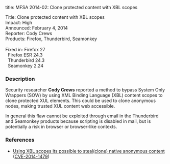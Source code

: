 title: MFSA 2014-02: Clone protected content with XBL scopes

<p>
<span class="label">Title:</span>      Clone protected content with XBL
scopes<br/>
<span class="label">Impact:</span>     High<br/>
<span class="label">Announced:</span>  February 4, 2014<br/>
<span class="label">Reporter:</span>   Cody Crews<br/>
<span class="label">Products:</span>   Firefox, Thunderbird, Seamonkey<br/>
<br/>
<span class="label">Fixed in:</span>   Firefox 27<br/>
<span class="label">&#160;</span>      Firefox ESR 24.3<br/>
<span class="label">&#160;</span>      Thunderbird 24.3<br/>
<span class="label">&#160;</span>      Seamonkey 2.24<br/>
</p>


<h3>Description</h3>

<p>Security researcher <strong>Cody Crews</strong> reported a method to bypass
System Only Wrappers (SOW) by using XML Binding Language (XBL) content scopes to
clone protected XUL elements. This could be used to clone anonymous nodes,
making trusted XUL content web accessible.
</p>

<p class="note">In general this flaw cannot be exploited through email in the
Thunderbird and Seamonkey products because scripting is disabled in mail, but is
potentially a risk in browser or browser-like contexts.</p>

<h3>References</h3>

<ul>
  <li><a href="https://bugzilla.mozilla.org/show_bug.cgi?id=911864">
       Using XBL scopes its possible to steal(clone) native anonymous
content</a> (<a href="http://cve.mitre.org/cgi-bin/cvename.cgi?name=CVE-2014-1479" class="ex-ref">CVE-2014-1479</a>)</li>
</ul>



